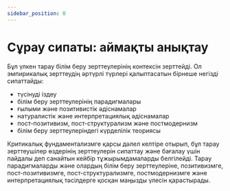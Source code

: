 ```yaml
---
sidebar_position: 0
---
```


# Сұрау сипаты: аймақты анықтау

Бұл үлкен тарау білім беру зерттеулерінің контексін зерттейді. Ол эмпирикалық зерттеудің әртүрлі түрлері қалыптасатын бірнеше негізді сипаттайды:

* түсінуді іздеу
* білім беру зерттеулерінің парадигмалары
* ғылыми және позитивистік әдіснамалар
* натуралистік және интерпретациялық әдіснамалар
* пост-позитивизм, пост-структурализм және постмодернизм
* білім беру зерттеулеріндегі күрделілік теориясы

Критикалық фундаментализмге қарсы дәлел келтіре отырып, бұл тарау зерттеушілер өздерінің зерттеулерін сипаттау және бағалау үшін пайдалы деп санайтын кейбір тұжырымдамаларды белгілейді. Тарау парадигмаларды және олардың білім беру зерттеулеріне, позитивизмге, пост-позитивизмге, пост-структурализмге, постмодернизмге және интерпретациялық тәсілдерге қосқан маңызды үлесін қарастырады.


